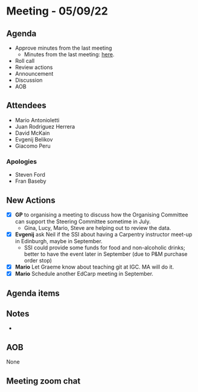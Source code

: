 # Meeting - 05/09/22

## Agenda

* Approve minutes from the last meeting
   * Minutes from the last meeting: [here](https://github.com/edcarp/organising-committee/blob/main/minutes/2022/2022-08-01_EdCarp_Organising_Committee.md).
* Roll call
* Review actions
* Announcement
* Discussion
* AOB

## Attendees

* Mario Antonioletti
* Juan Rodriguez Herrera
* David McKain
* Evgenij Belikov
* Giacomo Peru

###  Apologies
* Steven Ford
* Fran Baseby

## New Actions

- [x] **GP** to organising a meeting to discuss how the Organising Committee can support the Steering Committee sometime in July. 
     * Gina, Lucy, Mario, Steve are helping out to review the data.
- [x] **Evgenij** ask Neil if the SSI about having a Carpentry instructor meet-up in Edinburgh, maybe in September.
     * SSI could provide some funds for food and non-alcoholic drinks; better to have the event later in September (due to P&M purchase order stop)
- [x] **Mario** Let Graeme know about teaching git at IGC.
  MA will do it.
- [x] **Mario** Schedule another EdCarp meeting in September.

## Agenda items


## Notes 

* 

## AOB

None

## Meeting zoom chat

